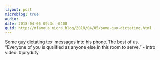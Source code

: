 ```yaml
---
layout: post
microblog: true
audio: 
date: 2018-04-05 09:34 -0400
guid: http://mfamous.micro.blog/2018/04/05/some-guy-dictating.html
---
```

Some guy dictating text messages into his phone. The best of us. “Everyone of you is qualified as anyone else in this room to serve.” - intro video. #juryduty
